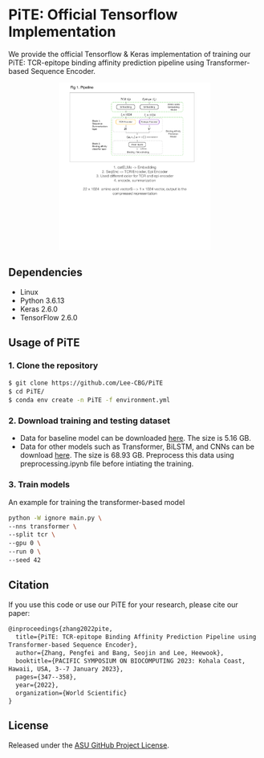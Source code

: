# PiTE: Official Tensorflow Implementation

We provide the official Tensorflow & Keras implementation of training our PiTE: TCR-epitope binding affinity prediction pipeline using Transformer-based Sequence Encoder.

<p align="center"><img width=60% alt="Overview" src="https://github.com/Lee-CBG/PiTE/blob/main/figures/pipeline.pdf"></p>

## Dependencies

+ Linux
+ Python 3.6.13
+ Keras 2.6.0
+ TensorFlow 2.6.0

## Usage of PiTE

### 1. Clone the repository
```bash
$ git clone https://github.com/Lee-CBG/PiTE
$ cd PiTE/
$ conda env create -n PiTE -f environment.yml
```

### 2. Download training and testing dataset
- Data for baseline model can be downloaded [here](https://drive.google.com/drive/folders/1bXGenR3e6GgAuiEnfiG4N2RTZb3cRaUX?usp=sharing). The size is 5.16 GB.
- Data for other models such as Transformer, BiLSTM, and CNNs can be download [here](https://drive.google.com/drive/folders/12jb8BshG9mJI6xXuRdQrClJJ-PgkWGgG?usp=sharing). The size is 68.93 GB. Preprocess this data using preprocessing.ipynb file before intiating the training. 


### 3. Train models
An example for training the transformer-based model

```bash
python -W ignore main.py \
--nns transformer \
--split tcr \
--gpu 0 \
--run 0 \
--seed 42
```

## Citation
If you use this code or use our PiTE for your research, please cite our paper:
```
@inproceedings{zhang2022pite,
  title={PiTE: TCR-epitope Binding Affinity Prediction Pipeline using Transformer-based Sequence Encoder},
  author={Zhang, Pengfei and Bang, Seojin and Lee, Heewook},
  booktitle={PACIFIC SYMPOSIUM ON BIOCOMPUTING 2023: Kohala Coast, Hawaii, USA, 3--7 January 2023},
  pages={347--358},
  year={2022},
  organization={World Scientific}
}
```

## License

Released under the [ASU GitHub Project License](./LICENSE).
